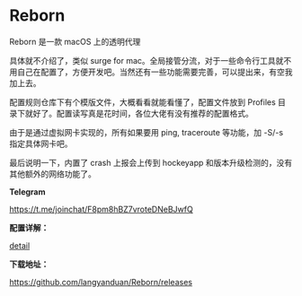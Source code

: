 # Reborn

Reborn 是一款 macOS 上的透明代理

具体就不介绍了，类似 surge for mac。全局接管分流，对于一些命令行工具就不用自己在配置了，方便开发吧。当然还有一些功能需要完善，可以提出来，有空我加上去。

配置规则仓库下有个模版文件，大概看看就能看懂了，配置文件放到 Profiles 目录下就好了。配置读写真是花时间，各位大佬有没有推荐的配置格式。

由于是通过虚拟网卡实现的，所有如果要用 ping, traceroute 等功能，加 -S/-s 指定具体网卡吧。

最后说明一下，内置了 crash 上报会上传到 hockeyapp 和版本升级检测的，没有其他额外的网络功能了。


**Telegram**

https://t.me/joinchat/F8pm8hBZ7vroteDNeBJwfQ


**配置详解：**

[detail](./DETAIL.md)


**下载地址：**

https://github.com/langyanduan/Reborn/releases
